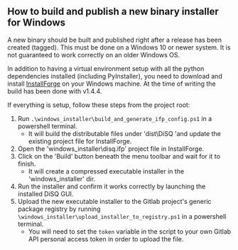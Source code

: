 ## How to build and publish a new binary installer for Windows

A new binary should be built and published right after a release has been created (tagged). This must be done on a Windows 10 or newer system. It is not guaranteed to work correctly on an older Windows OS.

In addition to having a virtual environment setup with all the python dependencies installed (including PyInstaller), you need to download and install [InstallForge](https://installforge.net/download/) on your Windows machine. At the time of writing the build has been done with v1.4.4.

If everything is setup, follow these steps from the project root:

1. Run `.\windows_installer\build_and_generate_ifp_config.ps1` in a powershell terminal.
    - It will build the distributable files under 'dist\DiSQ 'and update the existing project file for InstallForge.
2. Open the 'windows_installer\disq.ifp' project file in InstallForge.
3. Click on the 'Build' button beneath the menu toolbar and wait for it to finish.
    - It will create a compressed executable installer in the 'windows_installer' dir.
4. Run the installer and confirm it works correctly by launching the installed DiSQ  GUI.
5. Upload the new executable installer to the Gitlab project's generic package registry by running `\windows_installer\upload_installer_to_registry.ps1` in a powershell terminal.
    - You will need to set the `token` variable in the script to your own Gitlab API personal access token in order to upload the file.